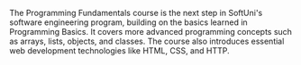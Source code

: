 The Programming Fundamentals course is the next step in SoftUni's software engineering program, building on the basics learned in Programming Basics. It covers more advanced programming concepts such as arrays, lists, objects, and classes. The course also introduces essential web development technologies like HTML, CSS, and HTTP.
